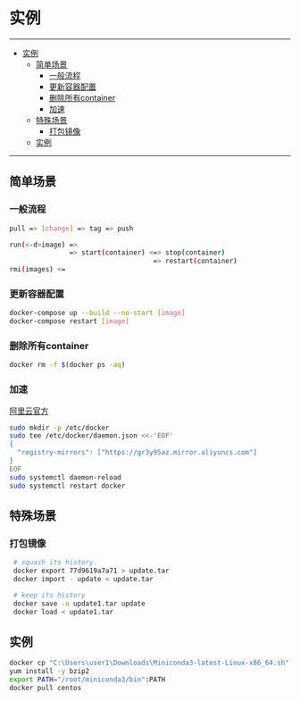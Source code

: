 # 实例

---

- [实例](#实例)
  - [简单场景](#简单场景)
    - [一般流程](#一般流程)
    - [更新容器配置](#更新容器配置)
    - [删除所有container](#删除所有container)
    - [加速](#加速)
  - [特殊场景](#特殊场景)
    - [打包镜像](#打包镜像)
  - [实例](#实例-1)

---

## 简单场景

### 一般流程

``` sh
pull => [change] => tag => push

run(<-d>image) =>
               => start(container) <=> stop(container)
                                    => restart(container)
rmi(images) <=
```

### 更新容器配置

``` sh
docker-compose up --build --no-start [image]
docker-compose restart [image]
```

### 删除所有container

``` sh
docker rm -f $(docker ps -aq)
```

### 加速

[阿里云官方](https://cr.console.aliyun.com/undefined/instances/mirrors?accounttraceid=9fc4c2ae0d664d6f975c608eb808e015hram)

``` sh
sudo mkdir -p /etc/docker
sudo tee /etc/docker/daemon.json <<-'EOF'
{
  "registry-mirrors": ["https://gr3y95az.mirror.aliyuncs.com"]
}
EOF
sudo systemctl daemon-reload
sudo systemctl restart docker
```

## 特殊场景

### 打包镜像

``` sh
 # squash its history.
 docker export 77d9619a7a71 > update.tar
 docker import - update < update.tar
```

``` sh
 # keep its history
 docker save -o update1.tar update 
 docker load < update1.tar
```

## 实例

``` sh
docker cp "C:\Users\user1\Downloads\Miniconda3-latest-Linux-x86_64.sh" "ffcf4b501621:/home"
yum install -y bzip2
export PATH="/root/miniconda3/bin":PATH
docker pull centos
```
